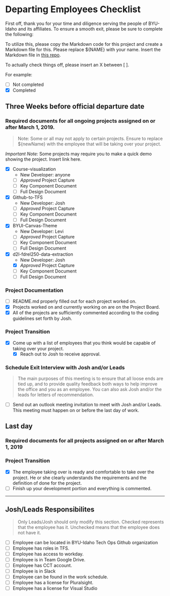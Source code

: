 # Departing Employees Checklist

First off, thank you for your time and diligence serving the people of BYU-Idaho and its affiliates. To ensure a smooth exit, please be sure to complete the following:

To utilize this, please copy the Markdown code for this project and create a Markdown file for this. Please replace ${NAME} with your name. Insert the Markdown file in [this repo](https://github.com/byuitechops/the-wall-of-the-fallen).

To actually check things off, please insert an X between [ ].

For example:
- [ ] Not completed
- [X] Completed

## Three Weeks before official departure date

### Required documents for all ongoing projects assigned on or after March 1, 2019.

> Note: Some or all may not apply to certain projects. Ensure to replace ${newName} with the employee that will be taking over your project.
<!-- Videotape a demo/explanation of projects that only runs ~1 or 2 times a semester -->

*Important Note:* Some projects may require you to make a quick demo showing the project. Insert link here.

- [X] Course-visualization
    - New Developer: anyone
    - [ ] *Approved* Project Capture
    - [ ] Key Component Document
    - [ ] Full Design Document
- [X] Github-to-TFS
    - New Developer: Josh
    - [ ] *Approved* Project Capture
    - [ ] Key Component Document
    - [ ] Full Design Document
- [X] BYUI-Canvas-Theme
    - New Developer: Levi
    - [ ] *Approved* Project Capture
    - [ ] Key Component Document
    - [ ] Full Design Document
- [X] d2l-fdrel250-data-extraction
    - New Developer: Josh
    - [X] *Approved* Project Capture
    - [ ] Key Component Document
    - [ ] Full Design Document

### Project Documentation
- [ ] README.md properly filled out for each project worked on.
- [X] Projects worked on and currently working on are on the Project Board.
- [X] All of the projects are sufficiently commented according to the coding guidelines set forth by Josh.

### Project Transition
- [X] Come up with a list of employees that you think would be capable of taking over your project.
    - [X] Reach out to Josh to receive approval.

### Schedule Exit Interview with Josh and/or Leads

> The main purposes of this meeting is to ensure that all loose ends are tied up, and to provide quality feedback both ways to help improve the office and you as an employee. You can also ask Josh and/or the leads for letters of recommendation. 

- [ ] Send out an outlook meeting invitation to meet with Josh and/or Leads. This meeting must happen on or before the last day of work.

## Last day

### Required documents for all projects assigned on or after March 1, 2019

### Project Transition
- [X] The employee taking over is ready and comfortable to take over the project. He or she clearly understands the requirements and the definition of done for the project.
- [ ] Finish up your development portion and everything is commented.

-----------------------

## Josh/Leads Responsibilites
> Only Leads/Josh should only modify this section. Checked represents that the employee has it. Unchecked means that the employee does not have it.

- [ ] Employee can be located in BYU-Idaho Tech Ops Github organization
- [ ] Employee has roles in TFS.
- [ ] Employee has access to workday.
- [ ] Employee is in Team Google Drive.
- [ ] Employee has CCT account.
- [ ] Employee is in Slack
- [ ] Employee can be found in the work schedule.
- [ ] Employee has a license for Pluralsight.
- [ ] Employee has a license for Visual Studio
